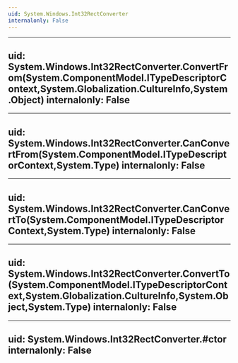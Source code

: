 ```yaml
---
uid: System.Windows.Int32RectConverter
internalonly: False
---
```


---
uid: System.Windows.Int32RectConverter.ConvertFrom(System.ComponentModel.ITypeDescriptorContext,System.Globalization.CultureInfo,System.Object)
internalonly: False
---

---
uid: System.Windows.Int32RectConverter.CanConvertFrom(System.ComponentModel.ITypeDescriptorContext,System.Type)
internalonly: False
---

---
uid: System.Windows.Int32RectConverter.CanConvertTo(System.ComponentModel.ITypeDescriptorContext,System.Type)
internalonly: False
---

---
uid: System.Windows.Int32RectConverter.ConvertTo(System.ComponentModel.ITypeDescriptorContext,System.Globalization.CultureInfo,System.Object,System.Type)
internalonly: False
---

---
uid: System.Windows.Int32RectConverter.#ctor
internalonly: False
---
